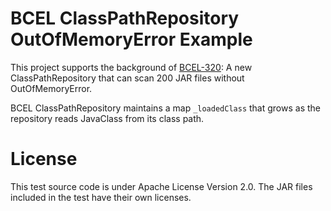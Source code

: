 # BCEL ClassPathRepository OutOfMemoryError Example

This project supports the background of [BCEL-320](https://issues.apache.org/jira/browse/BCEL-320):
A new ClassPathRepository that can scan 200 JAR files without OutOfMemoryError.

BCEL ClassPathRepository maintains a map `_loadedClass` that grows as the repository reads JavaClass
from its class path.




# License

This test source code is under Apache License Version 2.0. The JAR files included in the test have
their own licenses.